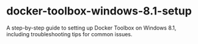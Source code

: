 # docker-toolbox-windows-8.1-setup
A step-by-step guide to setting up Docker Toolbox on Windows 8.1, including troubleshooting tips for common issues.

